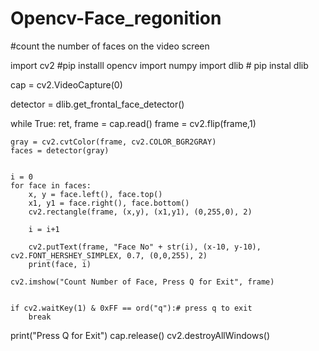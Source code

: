 # Opencv-Face_regonition
#count the number of faces on the video screen



import cv2 #pip installl opencv 
import numpy
import dlib # pip instal dlib

cap = cv2.VideoCapture(0)

detector = dlib.get_frontal_face_detector()

while True:
	ret, frame = cap.read()
	frame = cv2.flip(frame,1)

	gray = cv2.cvtColor(frame, cv2.COLOR_BGR2GRAY)
	faces = detector(gray)


	i = 0	
	for face in faces:
		x, y = face.left(), face.top()
		x1, y1 = face.right(), face.bottom()
		cv2.rectangle(frame, (x,y), (x1,y1), (0,255,0), 2)

		i = i+1

		cv2.putText(frame, "Face No" + str(i), (x-10, y-10), cv2.FONT_HERSHEY_SIMPLEX, 0.7, (0,0,255), 2)
		print(face, i)

	cv2.imshow("Count Number of Face, Press Q for Exit", frame)


	if cv2.waitKey(1) & 0xFF == ord("q"):# press q to exit
		break
print("Press Q for Exit")
cap.release()
cv2.destroyAllWindows()		
